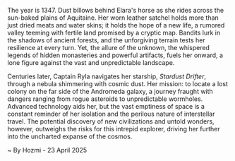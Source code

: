 
The year is 1347.  Dust billows behind Elara's horse as she rides across the sun-baked plains of Aquitaine. Her worn leather satchel holds more than just dried meats and water skins; it holds the hope of a new life, a rumored valley teeming with fertile land promised by a cryptic map.  Bandits lurk in the shadows of ancient forests, and the unforgiving terrain tests her resilience at every turn. Yet, the allure of the unknown, the whispered legends of hidden monasteries and powerful artifacts, fuels her onward, a lone figure against the vast and unpredictable landscape.

Centuries later, Captain Ryla navigates her starship, *Stardust Drifter*, through a nebula shimmering with cosmic dust.  Her mission: to locate a lost colony on the far side of the Andromeda galaxy, a journey fraught with dangers ranging from rogue asteroids to unpredictable wormholes.  Advanced technology aids her, but the vast emptiness of space is a constant reminder of her isolation and the perilous nature of interstellar travel. The potential discovery of new civilizations and untold wonders, however, outweighs the risks for this intrepid explorer, driving her further into the uncharted expanse of the cosmos.

~ By Hozmi - 23 April 2025
